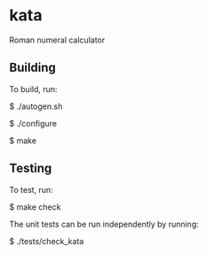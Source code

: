 # kata
Roman numeral calculator

## Building

To build, run:

$ ./autogen.sh

$ ./configure

$ make

## Testing

To test, run:

$ make check

The unit tests can be run independently by running:

$ ./tests/check_kata

